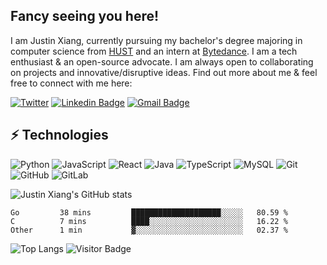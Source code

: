 ## Fancy seeing you here! 

I am Justin Xiang, currently pursuing my bachelor's degree majoring in computer science from [HUST](https://www.hust.edu.cn/) and an intern at [Bytedance](https://bytedance.com). I am a tech enthusiast & an open-source advocate. I am always open to collaborating on projects and innovative/disruptive ideas. Find out more about me & feel free to connect with me here:

[![Twitter](https://img.shields.io/twitter/follow/justinxharold1?style=social)](https://twitter.com/justinxharold1)
[![Linkedin Badge](https://img.shields.io/badge/-justinxiang-blue?style=flat-square&logo=Linkedin&logoColor=white&link=https://www.linkedin.com/in/xiang-liao-a61222218/)](https://www.linkedin.com/in/xiang-liao-a61222218/)
[![Gmail Badge](https://img.shields.io/badge/-liao1120x@gmail.com-c14438?style=flat-square&logo=Gmail&logoColor=white&link=mailto:liao1120x@gmail.com)](mailto:liao1120x@gmail.com)

## ⚡ Technologies

![Python](https://img.shields.io/badge/-Python-black?style=flat-square&logo=Python)
![JavaScript](https://img.shields.io/badge/-JavaScript-black?style=flat-square&logo=javascript)
![React](https://img.shields.io/badge/-React-black?style=flat-square&logo=react)
![Java](https://img.shields.io/badge/-java-E34A86?style=flat-square&logo=java)
![TypeScript](https://img.shields.io/badge/-TypeScript-007ACC?style=flat-square&logo=typescript)
![MySQL](https://img.shields.io/badge/-MySQL-black?style=flat-square&logo=mysql)
![Git](https://img.shields.io/badge/-Git-black?style=flat-square&logo=git)
![GitHub](https://img.shields.io/badge/-GitHub-181717?style=flat-square&logo=github)
![GitLab](https://img.shields.io/badge/-GitLab-FCA121?style=flat-square&logo=gitlab)

![Justin Xiang's GitHub stats](https://github-readme-stats-vercel-chi.vercel.app/api?username=justin-xiang&count_private=true)
<!--START_SECTION:waka-->

```text
Go         38 mins         ████████████████████░░░░░   80.59 %
C          7 mins          ████░░░░░░░░░░░░░░░░░░░░░   16.22 %
Other      1 min           ▓░░░░░░░░░░░░░░░░░░░░░░░░   02.37 %
```

<!--END_SECTION:waka-->
![Top Langs](https://github-readme-stats.vercel.app/api/top-langs/?username=justin-xiang&hide=html,CSS,Makefile,CMake,Matlab&layout=compact)
![Visitor Badge](https://visitor-badge.laobi.icu/badge?page_id=justinxiang.justin-xiang)
